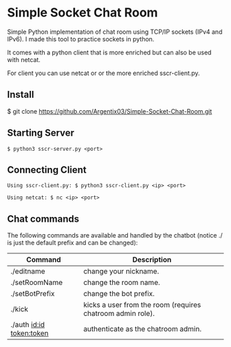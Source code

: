 Simple Socket Chat Room
=
Simple Python implementation of chat room using TCP/IP sockets (IPv4 and IPv6).
I made this tool to practice sockets in python.

It comes with a python client that is more enriched but can also be used with netcat.

For client you can use netcat or or the more enriched sscr-client.py.

## Install
$ git clone https://github.com/Argentix03/Simple-Socket-Chat-Room.git

## Starting Server
```
$ python3 sscr-server.py <port>
```
## Connecting Client
```
Using sscr-client.py: $ python3 sscr-client.py <ip> <port>

Using netcat: $ nc <ip> <port>
```
## Chat commands
The following commands are available and handled by the chatbot (notice ./ is just the default prefix and can be changed):

| Command	            | Description             |
----------------------|-------------------------|
|./editname <name> | change your nickname.      |
|./setRoomName	<name> | change the room name.  |
|./setBotPrefix <prefix> | change the bot prefix.|
|./kick <user> | kicks a user from the room (requires chatroom admin role).|
|./auth <id:id> <token:token> | authenticate as the chatroom admin.
